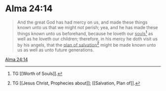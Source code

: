 # Alma 24:14

> And the great God has had mercy on us, and made these things known unto us that we might not perish; yea, and he has made these things known unto us beforehand, because he loveth our <u>souls</u>[^a] as well as he loveth our children; therefore, in his mercy he doth visit us by his angels, that the <u>plan of salvation</u>[^b] might be made known unto us as well as unto future generations.

[Alma 24:14](https://www.churchofjesuschrist.org/study/scriptures/bofm/alma/24?lang=eng&id=p14#p14)


[^a]: TG [[Worth of Souls]].
[^b]: TG [[Jesus Christ, Prophecies about]]; [[Salvation, Plan of]].
